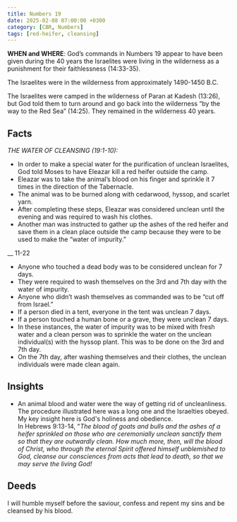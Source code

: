 ```yaml
---
title: Numbers 19
date: 2025-02-08 07:00:00 +0300
category: [CBR, Numbers]
tags: [red-heifer, cleansing]
---
```


**WHEN and WHERE**:
God’s commands in Numbers 19 appear to have been given during the 40 years the Israelites were living in the wilderness as a punishment for their faithlessness (14:33-35). 

The Israelites were in the wilderness from approximately 1490-1450 B.C. 

The Israelites were camped in the wilderness of Paran at Kadesh (13:26), but God told them to turn around and go back into the wilderness “by the way to the Red Sea” (14:25). They remained in the wilderness 40 years.  

## Facts

_THE WATER OF CLEANSING (19:1-10):_ 
- In order to make a special water for the purification of unclean Israelites, God told Moses to have Eleazar kill a red heifer outside the camp. 
- Eleazar was to take the animal’s blood on his finger and sprinkle it 7 times in the direction of the Tabernacle. 
- The animal was to be burned along with cedarwood, hyssop, and scarlet yarn. 
- After completing these steps, Eleazar was considered unclean until the evening and was required to wash his clothes. 
- Another man was instructed to gather up the ashes of the red heifer and save them in a clean place outside the camp because they were to be used to make the “water of impurity.”

__ 11-22
- Anyone who touched a dead body was to be considered unclean for 7 days. 
- They were required to wash themselves on the 3rd and 7th day with the water of impurity. 
- Anyone who didn’t wash themselves as commanded was to be “cut off from Israel.”
- If a person died in a tent, everyone in the tent was unclean 7 days. 
- If a person touched a human bone or a grave, they were unclean 7 days. 
- In these instances, the water of impurity was to be mixed with fresh water and a clean person was to sprinkle the water on the unclean individual(s) with the hyssop plant. This was to be done on the 3rd and 7th day. 
- On the 7th day, after washing themselves and their clothes, the unclean individuals were made clean again.   

## Insights
- An animal blood and water were the way of getting rid of uncleanliness. The procedure illustrated here was a long one and the Israelties obeyed. My key insight here is God's holiness and obedience.  
In Hebrews 9:13-14, "_The blood of goats and bulls and the ashes of a heifer sprinkled on those who are ceremonially unclean sanctify them so that they are outwardly clean. How much more, then, will the blood of Christ, who through the eternal Spirit offered himself unblemished to God, cleanse our consciences from acts that lead to death, so that we may serve the living God!_

## Deeds
I will humble myself before the saviour, confess and repent my sins and be cleansed by his blood.


